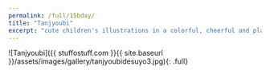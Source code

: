```yaml
---
permalink: /full/15bday/
title: "Tanjyoubi"
excerpt: "cute children's illustrations in a colorful, cheerful and playful setting, bringing a bright smile to the kid inside"
---
```


![Tanjyoubi]({{ stuffostuff.com }}{{ site.baseurl }}/assets/images/gallery/tanjyoubidesuyo3.jpg){: .full}